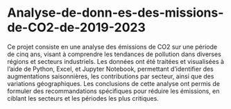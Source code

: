 # Analyse-de-donn-es-des-missions-de-CO2-de-2019-2023

Ce projet consiste en une analyse des émissions de CO2 sur une période de cinq ans, visant à comprendre les tendances de pollution dans diverses régions et secteurs industriels. Les données ont été traitées et visualisées à l’aide de Python, Excel, et Jupyter Notebook, permettant d’identifier des augmentations saisonnières, les contributions par secteur, ainsi que des variations géographiques. Les conclusions de cette analyse ont permis de formuler des recommandations spécifiques pour réduire les émissions, en ciblant les secteurs et les périodes les plus critiques.
